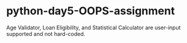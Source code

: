 # python-day5-OOPS-assignment

Age Validator, Loan Eligibility, and Statistical Calculator are user-input supported and not hard-coded.
